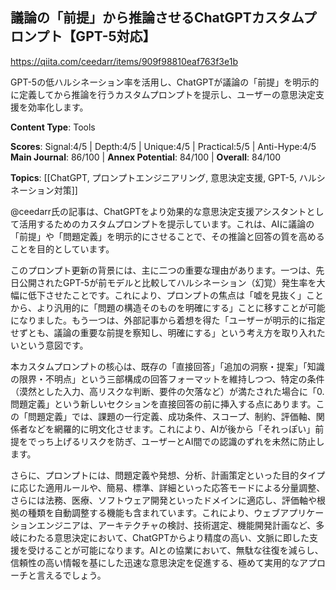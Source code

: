 ## 議論の「前提」から推論させるChatGPTカスタムプロンプト【GPT-5対応】

https://qiita.com/ceedarr/items/909f98810eaf763f3e1b

GPT-5の低ハルシネーション率を活用し、ChatGPTが議論の「前提」を明示的に定義してから推論を行うカスタムプロンプトを提示し、ユーザーの意思決定支援を効率化します。

**Content Type**: Tools

**Scores**: Signal:4/5 | Depth:4/5 | Unique:4/5 | Practical:5/5 | Anti-Hype:4/5
**Main Journal**: 86/100 | **Annex Potential**: 84/100 | **Overall**: 84/100

**Topics**: [[ChatGPT, プロンプトエンジニアリング, 意思決定支援, GPT-5, ハルシネーション対策]]

@ceedarr氏の記事は、ChatGPTをより効果的な意思決定支援アシスタントとして活用するためのカスタムプロンプトを提示しています。これは、AIに議論の「前提」や「問題定義」を明示的にさせることで、その推論と回答の質を高めることを目的としています。

このプロンプト更新の背景には、主に二つの重要な理由があります。一つは、先日公開されたGPT-5が前モデルと比較してハルシネーション（幻覚）発生率を大幅に低下させたことです。これにより、プロンプトの焦点は「嘘を見抜く」ことから、より汎用的に「問題の構造そのものを明確にする」ことに移すことが可能になりました。もう一つは、外部記事から着想を得た「ユーザーが明示的に指定せずとも、議論の重要な前提を察知し、明確にする」という考え方を取り入れたいという意図です。

本カスタムプロンプトの核心は、既存の「直接回答」「追加の洞察・提案」「知識の限界・不明点」という三部構成の回答フォーマットを維持しつつ、特定の条件（漠然とした入力、高リスクな判断、要件の欠落など）が満たされた場合に「0. 問題定義」という新しいセクションを直接回答の前に挿入する点にあります。この「問題定義」では、課題の一行定義、成功条件、スコープ、制約、評価軸、関係者などを網羅的に明文化させます。これにより、AIが後から「それっぽい」前提をでっち上げるリスクを防ぎ、ユーザーとAI間での認識のずれを未然に防止します。

さらに、プロンプトには、問題定義や発想、分析、計画策定といった目的タイプに応じた適用ルールや、簡易、標準、詳細といった応答モードによる分量調整、さらには法務、医療、ソフトウェア開発といったドメインに適応し、評価軸や根拠の種類を自動調整する機能も含まれています。これにより、ウェブアプリケーションエンジニアは、アーキテクチャの検討、技術選定、機能開発計画など、多岐にわたる意思決定において、ChatGPTからより精度の高い、文脈に即した支援を受けることが可能になります。AIとの協業において、無駄な往復を減らし、信頼性の高い情報を基にした迅速な意思決定を促進する、極めて実用的なアプローチと言えるでしょう。